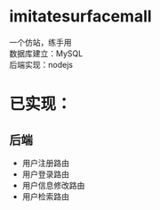 # imitatesurfacemall
一个仿站，练手用  
数据库建立：MySQL  
后端实现：nodejs  

# 已实现：

## 后端
* 用户注册路由
* 用户登录路由
* 用户信息修改路由
* 用户检索路由

